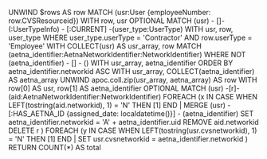 UNWIND $rows AS row
MATCH (usr:User {employeeNumber: row.CVSResourceid})
WITH row, usr
OPTIONAL MATCH (usr) - []-(:UserTypeInfo) - [:CURRENT] -(user_type:UserType)
WITH usr, row, user_type
WHERE user_type.userType = 'Contractor' AND row.userType = 'Employee'
WITH COLLECT(usr) AS usr_array, row
MATCH (aetna_identifier:AetnaNetworkIdentifier:NetworkIdentifier)
WHERE NOT (aetna_identifier) - [] - ()
WITH usr_array, aetna_identifier
ORDER BY aetna_identifier.networkid ASC
WITH usr_array, COLLECT(aetna_identifier) AS aetna_array
UNWIND apoc.coll.zip(usr_array, aetna_array) AS row
WITH row[0] AS usr, row[1] AS aetna_identifier
OPTIONAL MATCH (usr) -[r]-(aid:AetnaNetworkIdentifier:NetworkIdentifier)
FOREACH (x IN CASE WHEN LEFT(tostring(aid.networkid), 1) = 'N' THEN [1] END |
    MERGE (usr) - [:HAS_AETNA_ID {assigned_date: localdatetime()}] - (aetna_identifier)
    SET aetna_identifier.networkid = 'A' + aetna_identifier.uid
    REMOVE aid.networkid
    DELETE r
)
FOREACH (y IN CASE WHEN LEFT(tostring(usr.cvsnetworkid), 1) = 'N' THEN [1] END |
    SET usr.cvsnetworkid = aetna_identifier.networkid
)
RETURN COUNT(*) AS total

